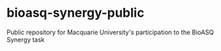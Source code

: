 # bioasq-synergy-public
Public repository for Macquarie University's participation to the BioASQ Synergy task
